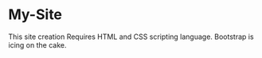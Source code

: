# My-Site
This site creation Requires HTML and CSS scripting language. Bootstrap is icing on the cake.
